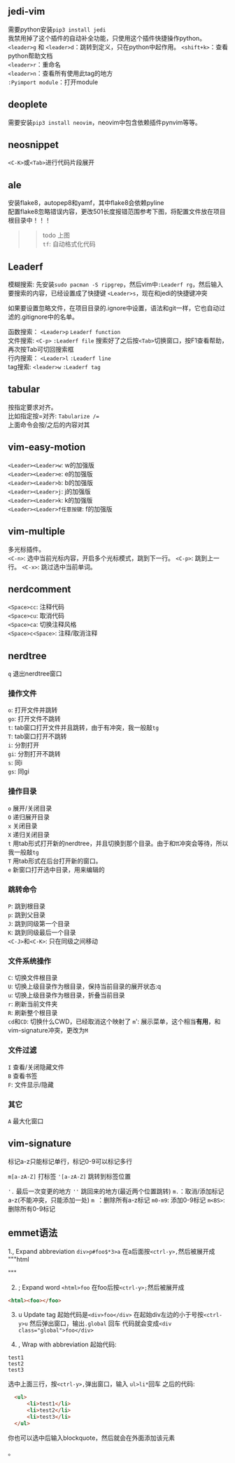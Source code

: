 ## jedi-vim
需要python安装`pip3 install jedi`  
我禁用掉了这个插件的自动补全功能，只使用这个插件快捷操作python。  
`<leader>g` 和 `<leader>d`：跳转到定义，只在python中起作用。
`<shift+k>`：查看python帮助文档  
`<leader>r`：重命名  
`<leader>n`：查看所有使用此tag的地方  
`:Pyimport module`：打开module  


## deoplete
需要安装`pip3 install neovim`，neovim中包含依赖插件pynvim等等。

## neosnippet
`<C-K>`或`<Tab>`进行代码片段展开   

## ale
安装flake8，autopep8和yamf，其中flake8会依赖pyline  
配置flake8忽略错误内容，更改501长度报错范围参考下图，将配置文件放在项目根目录中！！！  
>> todo 上图      
`tf`: 自动格式化代码   


## Leaderf
模糊搜索: 先安装`sudo pacman -S ripgrep`，然后vim中`:Leaderf rg`，然后输入要搜索的内容，已经设置成了快捷键 `<Leader>s`，现在和jedi的快捷键冲突    

如果要设置忽略文件，在项目目录的.ignore中设置，语法和git一样，它也自动过滤的.gitignore中的名单。   


函数搜索：  `<Leader>p`   `Leaderf function`   
文件搜索: `<C-p>`  `:Leaderf file`
搜索好了之后按`<Tab>`切换窗口，按F1查看帮助，再次按Tab可切回搜索框     
行内搜索： `<Leader>l`  `:Leaderf line`    
tag搜索: `<leader>w`  `:Leaderf tag`    

## tabular
按指定要求对齐。   
比如指定按=对齐: `Tabularize /=`     
上面命令会按/之后的内容对其   

## vim-easy-motion
`<Leader><Leader>w`: w的加强版   
`<Leader><Leader>e`: e的加强版   
`<Leader><Leader>b`: b的加强版   
`<Leader><Leader>j`: j的加强版   
`<Leader><Leader>k`: k的加强版   
`<Leader><Leader>f任意按键`: f的加强版   


## vim-multiple
多光标插件。    
`<C-n>`: 选中当前光标内容，开启多个光标模式，跳到下一行。
`<C-p>`: 跳到上一行。
`<C-x>`: 跳过选中当前单词。


## nerdcomment
`<Space>cc`: 注释代码   
`<Space>cu`: 取消代码   
`<Space>ca`: 切换注释风格   
`<Space>c<Space>`: 注释/取消注释    

## nerdtree
`q` 退出nerdtree窗口  


### 操作文件
`o`: 打开文件并跳转  
`go`: 打开文件不跳转  
`t`: tab窗口打开文件并且跳转，由于有冲突，我一般敲`tg`  
`T`: tab窗口打开不跳转  
`i`: 分割打开  
`gi`: 分割打开不跳转  
`s`: 同i  
`gs`: 同gi  


### 操作目录
`o` 展开/关闭目录    
`O` 递归展开目录   
`x` 关闭目录  
`X` 递归关闭目录  
`t` 用tab形式打开新的nerdtree，并且切换到那个目录。由于和tt冲突会等待，所以我一般敲`tg`  
`T` 用tab形式在后台打开新的窗口。  
`e` 新窗口打开选中目录，用来编辑的  

### 跳转命令
`P`: 跳到根目录  
`p`: 跳到父目录  
`J`: 跳到同级第一个目录  
`K`: 跳到同级最后一个目录  
`<C-J>`和`<C-K>`: 只在同级之间移动  

### 文件系统操作
`C`: 切换文件根目录  
`U`: 切换上级目录作为根目录，保持当前目录的展开状态:q  
`u`: 切换上级目录作为根目录，折叠当前目录  
`r`: 刷新当前文件夹  
`R`: 刷新整个根目录  
`cd`和`CD`: 切换什么CWD，已经取消这个映射了
`m`': 展示菜单，这个相当**有用**，和vim-signature冲突，更改为`M`

### 文件过滤
`I` 查看/关闭隐藏文件  
`B` 查看书签  
`F`: 文件显示/隐藏  

### 其它
`A` 最大化窗口

## vim-signature
标记a-z只能标记单行，标记0-9可以标记多行


`m[a-zA-Z]`  打标签
`'[a-zA-Z]`   跳转到标签位置

`'.`        最后一次变更的地方
`''`        跳回来的地方(最近两个位置跳转)
`m.`：取消/添加标记a-z(不能冲突，只能添加一处)
`m `：删除所有a-z标记
`m0-m9`: 添加0-9标记
`m<BS>`: 删除所有0-9标记


## emmet语法
1.<ctrl-y>,    Expand abbreviation
`div>p#foo$*3>a`
在a后面按`<ctrl-y>,`然后被展开成
"""html
<div>
    <p id="foo1">
    <a href=""></a>
    </p>
    <p id="foo2">
    <a href=""></a>
    </p>
    <p id="foo3">
    <a href=""></a>
    </p>
</div>
"""

2. <ctrl-y>;  Expand word
`<html>foo`
在foo后按`<ctrl-y>;`然后被展开成
```html
<html><foo></foo>
```

3. <ctrl-y>u   Update tag
起始代码是`<div>foo</div>`
在起始div左边的小于号按`<ctrl-y>u`
然后弹出窗口，输出`.global` 回车
代码就会变成`<div class="global">foo</div>`

4. <ctrl-y>,   Wrap with abbreviation
起始代码:
```
test1
test2
test3
```
选中上面三行，按`<ctrl-y>,`弹出窗口，输入
`ul>li*`回车
之后的代码:
```html
  <ul>
      <li>test1</li>
      <li>test2</li>
      <li>test3</li>
  </ul>
```
你也可以选中后输入blockquote，然后就会在外面添加该元素




。
